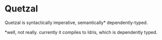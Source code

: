 # Quetzal

Quetzal is syntactically imperative, semantically* dependently-typed.

*well, not really. currently it compiles to Idris, which is dependently typed.
